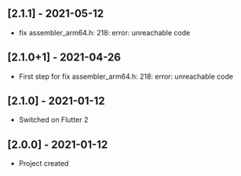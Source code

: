 ## [2.1.1] - 2021-05-12

* fix assembler_arm64.h: 218: error: unreachable code


## [2.1.0+1] - 2021-04-26

* First step for fix
assembler_arm64.h: 218: error: unreachable code


## [2.1.0] - 2021-01-12

* Switched on Flutter 2 


## [2.0.0] - 2021-01-12

* Project created 
